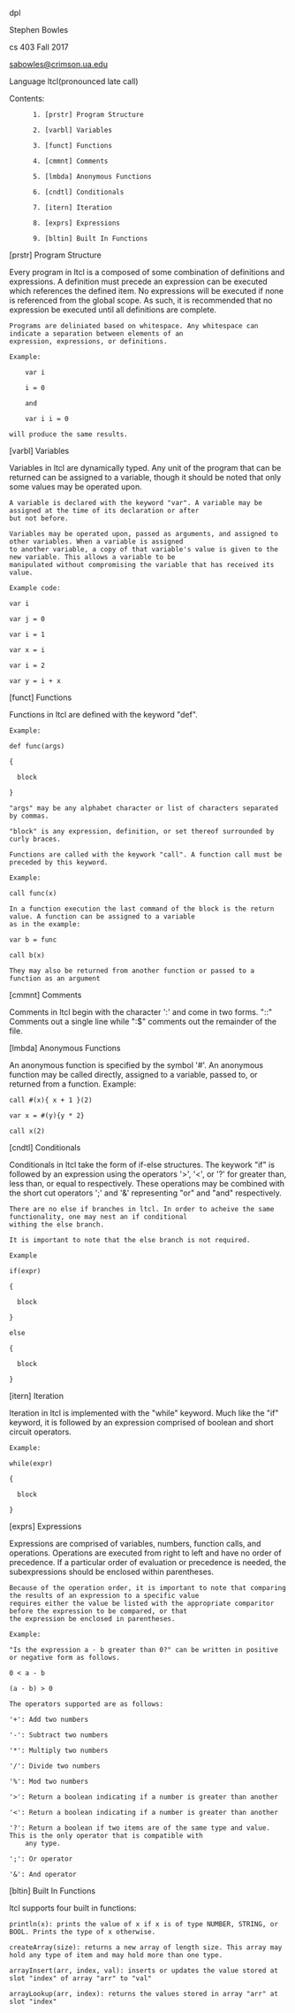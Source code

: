 dpl

Stephen Bowles

cs 403 Fall 2017

sabowles@crimson.ua.edu

Language ltcl(pronounced late call)

Contents: 

          1. [prstr] Program Structure

          2. [varbl] Variables
          
          3. [funct] Functions 
          
          4. [cmmnt] Comments 
          
          5. [lmbda] Anonymous Functions 
          
          6. [cndtl] Conditionals 
          
          7. [itern] Iteration 
          
          8. [exprs] Expressions 
          
          9. [bltin] Built In Functions

[prstr] Program Structure 

Every program in ltcl is a composed of some
combination of definitions and expressions. A definition must precede an
expression can be executed which references the defined item. No
expressions will be executed if none is referenced from the global
scope. As such, it is recommended that no expression be executed until
all definitions are complete.

    Programs are deliniated based on whitespace. Any whitespace can indicate a separation between elements of an
    expression, expressions, or definitions. 
    
    Example:
        
        var i
        
        i = 0
        
        and
        
        var i i = 0
    
    will produce the same results.

[varbl] Variables 

Variables in ltcl are dynamically typed. Any unit of
the program that can be returned can be assigned to a variable, though
it should be noted that only some values may be operated upon.

    A variable is declared with the keyword "var". A variable may be assigned at the time of its declaration or after
    but not before.

    Variables may be operated upon, passed as arguments, and assigned to other variables. When a variable is assigned
    to another variable, a copy of that variable's value is given to the new variable. This allows a variable to be 
    manipulated without compromising the variable that has received its value.

    Example code:
    
    var i
    
    var j = 0
    
    var i = 1
    
    var x = i
    
    var i = 2
    
    var y = i + x 

[funct] Functions 

Functions in ltcl are defined with the keyword "def".

    Example:
    
    def func(args)
    
    {
    
      block
    
    }

    "args" may be any alphabet character or list of characters separated by commas.
    
    "block" is any expression, definition, or set thereof surrounded by curly braces.
    
    Functions are called with the keywork "call". A function call must be preceded by this keyword.

    Example:
    
    call func(x)

    In a function execution the last command of the block is the return value. A function can be assigned to a variable
    as in the example:
    
    var b = func
    
    call b(x)

    They may also be returned from another function or passed to a function as an argument

[cmmnt] Comments

Comments in ltcl begin with the character ':' and come
in two forms. "::" Comments out a single line while ":\$" comments out
the remainder of the file.

[lmbda] Anonymous Functions 

An anonymous function is specified by the symbol '\#'. An anonymous function may be called directly, assigned to a
variable, passed to, or returned from a function. Example:

    call #(x){ x + 1 }(2)
    
    var x = #(y){y * 2}
    
    call x(2)

[cndtl] Conditionals

Conditionals in ltcl take the form of if-else structures. The keywork "if" is followed by an expression using the
operators '\>', '\<', or '?' for greater than, less than, or equal to respectively. These operations may be combined with the short cut
operators ';' and '&' representing "or" and "and" respectively.

    There are no else if branches in ltcl. In order to acheive the same functionality, one may nest an if conditional
    withing the else branch.

    It is important to note that the else branch is not required.
    
    Example
    
    if(expr)
    
    {
    
      block
    
    }
    
    else
    
    {
    
      block
    
    }

[itern] Iteration 

Iteration in ltcl is implemented with the "while" keyword. Much like the "if" keyword, it is followed by an expression
comprised of boolean and short circuit operators. 
  
    Example:
  
    while(expr)
  
    {
  
      block
  
    }

[exprs] Expressions

Expressions are comprised of variables, numbers, function calls, and operations. Operations are executed from right to
left and have no order of precedence. If a particular order of
evaluation or precedence is needed, the subexpressions should be
enclosed within parentheses.

    Because of the operation order, it is important to note that comparing the results of an expression to a specific value
    requires either the value be listed with the appropriate comparitor before the expression to be compared, or that
    the expression be enclosed in parentheses.

    Example:
    
    "Is the expression a - b greater than 0?" can be written in positive or negative form as follows.
    
    0 < a - b
    
    (a - b) > 0

    The operators supported are as follows:
    
    '+': Add two numbers
    
    '-': Subtract two numbers
    
    '*': Multiply two numbers
    
    '/': Divide two numbers
    
    '%': Mod two numbers
    
    '>': Return a boolean indicating if a number is greater than another
    
    '<': Return a boolean indicating if a number is greater than another
    
    '?': Return a boolean if two items are of the same type and value. This is the only operator that is compatible with
        any type.
    
    ';': Or operator
    
    '&': And operator

[bltin] Built In Functions

ltcl supports four built in functions:
    
    println(x): prints the value of x if x is of type NUMBER, STRING, or BOOL. Prints the type of x otherwise.

    createArray(size): returns a new array of length size. This array may hold any type of item and may hold more than one type.
    
    arrayInsert(arr, index, val): inserts or updates the value stored at slot "index" of array "arr" to "val" 
    
    arrayLookup(arr, index): returns the values stored in array "arr" at slot "index"
